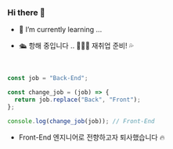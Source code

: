 ### Hi there 👋

- 🌱 I’m currently learning ...

- 🛳️ 항해 중입니다 .. 🌊🌊🌊 재취업 준비! 💦
<br>

```JavaScript
const job = "Back-End";

const change_job = (job) => {
  return job.replace("Back", "Front");
};

console.log(change_job(job)); // Front-End
```
- Front-End 엔지니어로 전향하고자 퇴사했습니다 🔥
